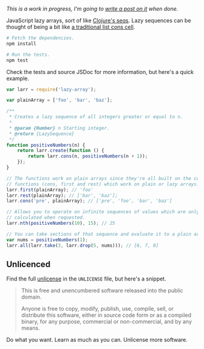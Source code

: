 *This is a work in progress, I'm going to [write a post on it][blog] when done.*

JavaScript lazy arrays, sort of like [Clojure's seqs][seqs]. Lazy sequences can be thought of being a bit like [a traditional list cons cell][cons-post].

```bash
# Fetch the dependencies.
npm install

# Run the tests.
npm test
```

Check the tests and source JSDoc for more information, but here's a quick example.

```javascript
var larr = require('lazy-array');

var plainArray = ['foo', 'bar', 'baz'];

/**
 * Creates a lazy sequence of all integers greater or equal to n.
 *
 * @param {Number} n Starting integer.
 * @return {LazySequence}
 */
function positiveNumbers(n) {
    return larr.create(function () {
        return larr.cons(n, positiveNumbers(n + 1));
    });
}

// The functions work on plain arrays since they're all built on the core seq
// functions (cons, first and rest) which work on plain or lazy arrays.
larr.first(plainArray); // 'foo'
larr.rest(plainArray); // ['bar', 'baz'];
larr.cons('pre', plainArray); // ['pre', 'foo', 'bar', 'baz']

// Allows you to operate on infinite sequences of values which are only
// calculated when requested.
larr.nth(positiveNumbers(10), 15); // 25

// You can take sections of that sequence and evaluate it to a plain array.
var nums = positiveNumbers(1);
larr.all(larr.take(3, larr.drop(5, nums))); // [6, 7, 8]
```

## Unlicenced

Find the full [unlicense][] in the `UNLICENSE` file, but here's a snippet.

>This is free and unencumbered software released into the public domain.
>
>Anyone is free to copy, modify, publish, use, compile, sell, or distribute this software, either in source code form or as a compiled binary, for any purpose, commercial or non-commercial, and by any means.

Do what you want. Learn as much as you can. Unlicense more software.

[unlicense]: http://unlicense.org/
[seqs]: http://clojure.org/sequences
[blog]: http://oli.me.uk/
[cons-post]: http://theatticlight.net/posts/Lazy-Sequences-in-Clojure/
